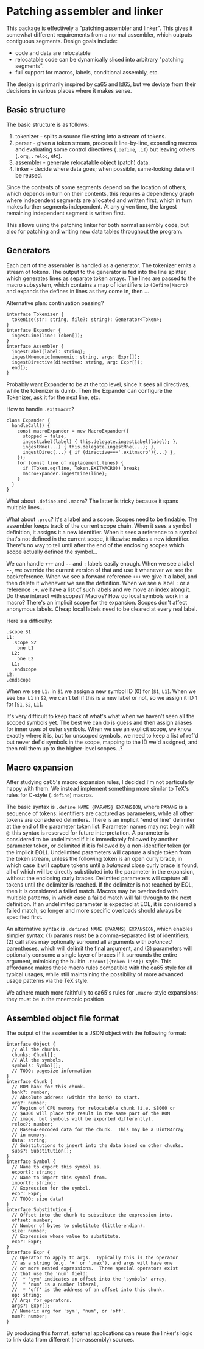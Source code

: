 # Patching assembler and linker

This package is effectively a "patching assembler and linker".  This
gives it somewhat different requirements from a normal assembler,
which outputs contiguous segments.  Design goals include:

 * code and data are relocatable
 * relocatable code can be dynamically sliced into arbitrary "patching
   segments".
 * full support for macros, labels, conditional assembly, etc.

The design is primarily inspired by [ca65] and [ld65], but we deviate
from their decisions in various places where it makes sense.

[ca65]: https://cc65.github.io/doc/ca65.html
[ld65]: https://cc65.github.io/doc/ld65.html

## Basic structure

The basic structure is as follows:
 1. tokenizer - splits a source file string into a stream of tokens.
 2. parser - given a token stream, process it line-by-line, expanding
    macros and evaluating some control directives (`.define`, `.if`)
    but leaving others (`.org`, `.reloc`, etc).
 3. assembler - generate relocatable object (patch) data.
 4. linker - decide where data goes; when possible, same-looking data
    will be reused.

Since the contents of some segments depend on the location of others,
which depends in turn on their contents, this requires a dependency
graph where independent segments are allocated and written first,
which in turn makes further segments independent.  At any given time,
the largest remaining independent segment is written first.

This allows using the patching linker for both normal assembly code,
but also for patching and writing new data tables throughout the
program.

## Generators

Each part of the assembler is handled as a generator.  The tokenizer
emits a stream of tokens.  The output to the generator is fed into
the line splitter, which generates lines as separate token arrays.
The lines are passed to the macro subsystem, which contains a map of
identifiers to `(Define|Macro)` and expands the defines in lines
as they come in, then ...

Alternative plan: continuation passing?

```
interface Tokenizer {
  tokenize(str: string, file?: string): Generator<Token>;
}
interface Expander {
  ingestLine(line: Token[]);
}
interface Assembler {
  ingestLabel(label: string);
  ingestMnemonic(mnemonic: string, args: Expr[]);
  ingestDirective(directive: string, arg: Expr[]);
  end();
}
```

Probably want Expander to be at the top level, since it sees all directives,
while the tokenizer is dumb.  Then the Expander can configure the Tokenizer,
ask it for the next line, etc.

How to handle `.exitmacro`?

```
class Expander {
  handleCall() {
    const macroExpander = new MacroExpander({
      stopped = false,
      ingestLabel(label) { this.delegate.ingestLabel(label); },
      ingestMne(...) { this.delegate.ingestMne(...); },
      ingestDirec(...) { if (directive==='.exitmacro'){...} },
    });
    for (const line of replacement.lines) {
      if (Token.eq(line, Token.EXITMACRO)) break;
      macroExpander.ingestLine(line);
    }
  }
}
```

What about `.define` and `.macro`?  The latter is tricky because it
spans multiple lines...

What about `.proc`?  It's a label and a scope.  Scopes need to be
findable.  The assembler keeps track of the current scope chain.
When it sees a symbol definition, it assigns it a new identifier.
When it sees a reference to a symbol that's not defined in the
current scope, it likewise makes a new identifier.  There's no way
to tell until after the end of the enclosing scopes which scope
actually defined the symbol...

We can handle `+++` and `--` and `:` labels easily enough.  When
we see a label `--`, we override the current version of that and
use it whenever we see the backreference.  When we see a forward
reference `+++` we give it a label, and then delete it whenever
we see the definition.  When we see a label `:` or a reference `:+`,
we have a list of such labels and we move an index along it.  Do
these interact with scopes?  Macros?  How do local symbols work
in a macro?  There's an implicit scope for the expansion.  Scopes
don't affect anonymous labels.  Cheap local labels need to be cleared
at every real label.

Here's a difficulty:

```
.scope S1
L1:
  .scope S2
    bne L1
  L2:
    bne L2
  L1:
  .endscope
L2:
.endscope
```

When we see `L1:` in `S1` we assign a new symbol ID (0) for [`S1`,
`L1`].  When we see `bne L1` in `S2`, we can't tell if this is a new
label or not, so we assign it ID 1 for [`S1`, `S2`, `L1`].

It's very difficult to keep track of what's what when we haven't seen
all the scoped symbols yet.  The best we can do is guess and then assign
aliases for inner uses of outer symbols.  When we see an explicit scope,
we know exactly where it is, but for unscoped symbols, we need to keep
a list of ref'd but never def'd symbols in the scope, mapping to the ID
we'd assigned, and then roll them up to the higher-level scopes...?

## Macro expansion

After studying ca65's macro expansion rules, I decided I'm not
particularly happy with them.  We instead implement something
more similar to TeX's rules for C-style (`.define`) macros.

The basic syntax is `.define NAME {PARAMS} EXPANSION`, where `PARAMS`
is a sequence of tokens: identifiers are captured as parameters, while
all other tokens are considered delimiters.  There is an implicit "end
of line" delimiter at the end of the parameter token list.  Parameter
names may not begin with `@`: this syntax is reserved for future
interpretation.  A parameter is considered to be undelimited if it is
immediately followed by another parameter token, or delimited if it is
followed by a non-identifier token (or the implicit EOL).  Undelimited
parameters will capture a single token from the token stream, unless
the following token is an open curly brace, in which case it will
capture tokens until a _balanced_ close curly brace is found, all of
which will be directly substituted into the parameter in the expansion,
without the enclosing curly braces.  Delimited parameters will capture
all tokens until the delimiter is reached.  If the delimiter is not
reached by EOL, then it is considered a failed match.  Macros may be
overloaded with multiple patterns, in which case a failed match will
fall through to the next definition.  If an undelimited parameter is
expected at EOL, it is considered a failed match, so longer and more
specific overloads should always be specified first.

An alternative syntax is `.defined NAME (PARAMS) EXPANSION`, which
enables simpler syntax: (1) params _must_ be a comma-separated list of
identifiers, (2) call sites may optionally surround all arguments with
_balanced_ parentheses, which will delimit the final argument, and (3)
parameters will optionally consume a single layer of braces if it
surrounds the entire argument, mimicking the builtin `.tcount({token
list})` style.  This affordance makes these macro rules compatible
with the ca65 style for all typical usages, while still maintaining
the possibility of more advanced usage patterns via the TeX style.

We adhere much more faithfully to ca65's rules for `.macro`-style
expansions: they must be in the mnemonic position

## Assembled object file format

The output of the assembler is a JSON object with the following format:

```
interface Object {
  // All the chunks.
  chunks: Chunk[];
  // All the symbols.
  symbols: Symbol[];
  // TODO: pagesize information
}
interface Chunk {
  // ROM bank for this chunk.
  bank?: number;
  // Absolute address (within the bank) to start.
  org?: number;
  // Region of CPU memory for relocatable chunk (i.e. $8000 or
  // $A000 will place the result in the same part of the ROM
  // image, but symbols will be exported differently).
  reloc?: number;
  // Base64-encoded data for the chunk.  This may be a Uint8Array
  // in memory.
  data: string;
  // Substitutions to insert into the data based on other chunks.
  subs?: Substitution[];
}
interface Symbol {
  // Name to export this symbol as.
  export?: string;
  // Name to import this symbol from.
  import?: string;
  // Expression for the symbol.
  expr: Expr;
  // TODO: size data?
}
interface Substitution {
  // Offset into the chunk to substitute the expression into.
  offset: number;
  // Number of bytes to substitute (little-endian).
  size: number;
  // Expression whose value to substitute.
  expr: Expr;
}
interface Expr {
  // Operator to apply to args.  Typically this is the operator
  // as a string (e.g. '+' or '.max'), and args will have one
  // or more nested expressions.  Three special operators exist
  // that use the 'num' field:
  //  * 'sym' indicates an offset into the 'symbols' array,
  //  * 'num' is a number literal,
  //  * 'off' is the address of an offset into this chunk.
  op: string;
  // Args for operators.
  args?: Expr[];
  // Numeric arg for 'sym', 'num', or 'off'.
  num?: number;
}
```

By producing this format, external applications can reuse the linker's
logic to link data from different (non-assembly) sources.
